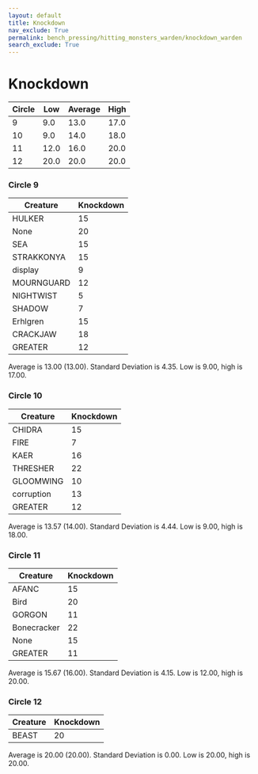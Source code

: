 ```yaml
---
layout: default
title: Knockdown
nav_exclude: True
permalink: bench_pressing/hitting_monsters_warden/knockdown_warden
search_exclude: True
---
```

# Knockdown

| Circle| Low | Average | High|
|-------|-----|---------|-----|
|9 |9.0  |13.0  |17.0  |
|10 |9.0  |14.0  |18.0  |
|11 |12.0  |16.0  |20.0  |
|12 |20.0  |20.0  |20.0  |

### Circle 9

| Creature               | Knockdown       |
|------------------------|-------------------|
| HULKER           |        15         |
| None             |        20         |
| SEA              |        15         |
| STRAKKONYA       |        15         |
| display          |         9         |
| MOURNGUARD       |        12         |
| NIGHTWIST        |         5         |
| SHADOW           |         7         |
| Erhlgren         |        15         |
| CRACKJAW         |        18         |
| GREATER          |        12         |

Average is 13.00 (13.00). Standard Deviation is 4.35. Low is 9.00, high is 17.00.

### Circle 10

| Creature               | Knockdown       |
|------------------------|-------------------|
| CHIDRA           |        15         |
| FIRE             |         7         |
| KAER             |        16         |
| THRESHER         |        22         |
| GLOOMWING        |        10         |
| corruption       |        13         |
| GREATER          |        12         |

Average is 13.57 (14.00). Standard Deviation is 4.44. Low is 9.00, high is 18.00.

### Circle 11

| Creature               | Knockdown       |
|------------------------|-------------------|
| AFANC            |        15         |
| Bird             |        20         |
| GORGON           |        11         |
| Bonecracker      |        22         |
| None             |        15         |
| GREATER          |        11         |

Average is 15.67 (16.00). Standard Deviation is 4.15. Low is 12.00, high is 20.00.

### Circle 12

| Creature               | Knockdown       |
|------------------------|-------------------|
| BEAST            |        20         |

Average is 20.00 (20.00). Standard Deviation is 0.00. Low is 20.00, high is 20.00.

